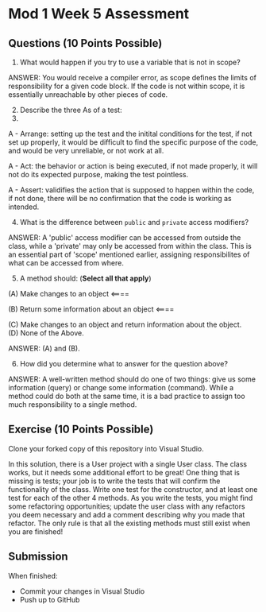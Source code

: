 # Mod 1 Week 5 Assessment

## Questions (10 Points Possible)

1. What would happen if you try to use a variable that is not in scope?

ANSWER: You would receive a compiler error, as scope defines the limits of responsibility for a given code block. If the code is not within scope, it is essentially unreachable by other pieces of code.  

2. Describe the three As of a test:
3. 
A -   Arrange: setting up the test and the initital conditions for the test, if not set up properly, it would be difficult to find the specific purpose of the code, and would be very unreliable, or not work at all.

A -   Act: the behavior or action is being executed, if not made properly, it will not do its expected purpose, making the test pointless.

A -   Assert: validifies the action that is supposed to happen within the code, if not done, there will be no confirmation that the code is working as intended.

4. What is the difference between `public` and `private` access modifiers?

ANSWER: A 'public' access modifier can be accessed from outside the class, while a 'private' may only be accessed from within the class. This is an essential part of 'scope' mentioned earlier, assigning responsibilites of what can be accessed from where.

5. A method should:  (**Select all that apply**) <br/>

(A) Make changes to an object  <====

(B) Return some information about an object  <====

(C) Make changes to an object and return information about the object.  
(D) None of the Above.  

ANSWER: (A) and (B).

6. How did you determine what to answer for the question above?

ANSWER: A well-written method should do one of two things: give us some information (query) or change some information (command). While a method could do both at the same time, it is a bad practice to assign too much responsibility to a single method.

## Exercise (10 Points Possible)

Clone your forked copy of this repository into Visual Studio.  

In this solution, there is a User project with a single User class.  The class works, but it needs some additional effort to be great! One thing that is missing is tests; your job is to write the tests that will confirm the functionality of the class. Write one test for the constructor, and at least one test for each of the other 4 methods. As you write the tests, you might find some refactoring opportunities; update the user class with any refactors you deem necessary and add a comment describing why you made that refactor.  The only rule is that all the existing methods must still exist when you are finished!


## Submission

When finished:
* Commit your changes in Visual Studio
* Push up to GitHub
